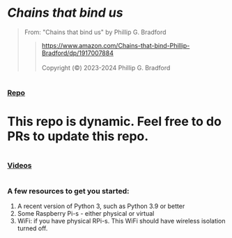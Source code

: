 # *Chains that bind us*<br>  

> From: "Chains that bind us" by Phillip G. Bradford <br>  
>> https://www.amazon.com/Chains-that-bind-Phillip-Bradford/dp/1917007884 <br>  
> Copyright (&copy;) 2023-2024 Phillip G. Bradford <br>

#
### [Repo](https://github.com/wonder-phil/ChainsThatBindUs) <br>
# This repo is dynamic.  Feel free to do PRs to update this repo. <br>

#  
### [Videos](https://www.youtube.com/@Chainsthatbindus-mu6ir)
#
#



### A few resources to get you started:

1. A recent version of Python 3, such as Python 3.9 or better
2. Some Raspberry Pi-s - either physical or virtual
3. WiFi: if you have physical RPi-s.
   This WiFi should  have wireless isolation turned off.
   

